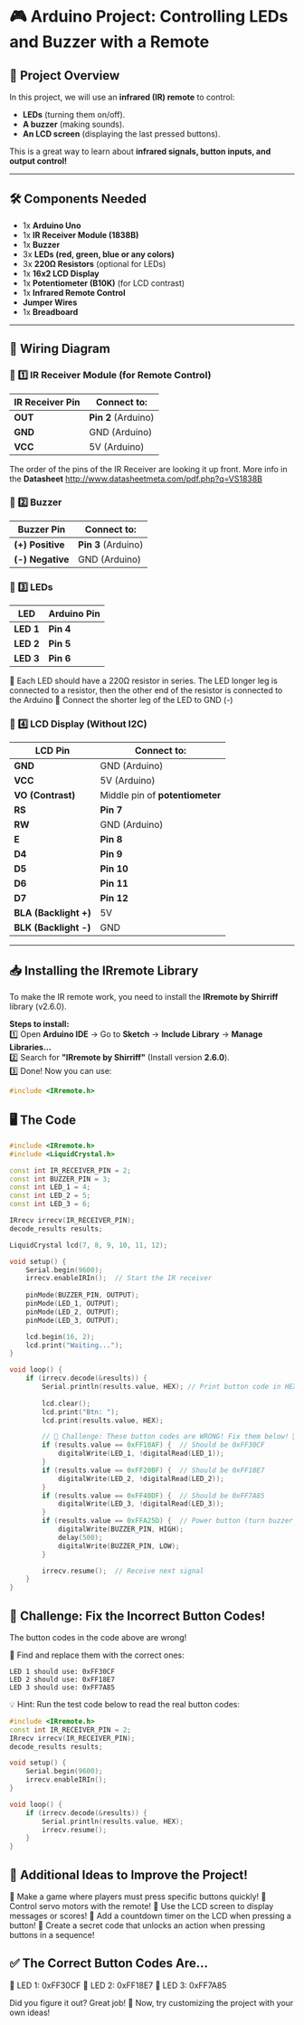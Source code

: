 # 🎮 Arduino Project: Controlling LEDs and Buzzer with a Remote

## 📌 Project Overview  
In this project, we will use an **infrared (IR) remote** to control:  
- **LEDs** (turning them on/off).  
- **A buzzer** (making sounds).  
- **An LCD screen** (displaying the last pressed buttons).  

This is a great way to learn about **infrared signals, button inputs, and output control!**  

---

## 🛠 Components Needed  
- 1x **Arduino Uno**  
- 1x **IR Receiver Module (1838B)**  
- 1x **Buzzer**  
- 3x **LEDs (red, green, blue or any colors)**  
- 3x **220Ω Resistors** (optional for LEDs)  
- 1x **16x2 LCD Display**  
- 1x **Potentiometer (B10K)** (for LCD contrast)  
- 1x **Infrared Remote Control**  
- **Jumper Wires**  
- 1x **Breadboard**  

---

## 🔌 Wiring Diagram  

### 📌 **1️⃣ IR Receiver Module (for Remote Control)**
| IR Receiver Pin | Connect to: |
|----------------|-------------|
| **OUT**        | **Pin 2** (Arduino) |
| **GND**        | GND (Arduino) |
| **VCC**        | 5V (Arduino) |

The order of the pins of the IR Receiver are looking it up front. More info in the **Datasheet** http://www.datasheetmeta.com/pdf.php?q=VS1838B



### 📌 **2️⃣ Buzzer**
| Buzzer Pin  | Connect to: |
|------------|-------------|
| **(+) Positive** | **Pin 3** (Arduino) |
| **(-) Negative** | GND (Arduino) |

### 📌 **3️⃣ LEDs**
| LED | Arduino Pin |
|-----|------------|
| **LED 1** | **Pin 4** |
| **LED 2** | **Pin 5** |
| **LED 3** | **Pin 6** |

🔹 Each LED should have a 220Ω resistor in series. The LED longer leg is connected to a resistor, then the other end of the resistor is connected to the Arduino
🔹 Connect the shorter leg of the LED to GND (-)

### 📌 **4️⃣ LCD Display (Without I2C)**
| LCD Pin | Connect to: |
|---------|------------|
| **GND**  | GND (Arduino) |
| **VCC**  | 5V (Arduino) |
| **VO (Contrast)** | Middle pin of **potentiometer** |
| **RS**   | **Pin 7** |
| **RW**   | GND (Arduino) |
| **E**    | **Pin 8** |
| **D4**   | **Pin 9** |
| **D5**   | **Pin 10** |
| **D6**   | **Pin 11** |
| **D7**   | **Pin 12** |
| **BLA (Backlight +)** | 5V |
| **BLK (Backlight -)** | GND |

---

## 📥 Installing the IRremote Library  

To make the IR remote work, you need to install the **IRremote by Shirriff** library (v2.6.0).  

**Steps to install:**  
1️⃣ Open **Arduino IDE** → Go to **Sketch** → **Include Library** → **Manage Libraries...**  
2️⃣ Search for **"IRremote by Shirriff"** (Install version **2.6.0**).  
3️⃣ Done! Now you can use:  
```cpp
#include <IRremote.h>
```



## 🖥 The Code

```cpp
#include <IRremote.h>
#include <LiquidCrystal.h>

const int IR_RECEIVER_PIN = 2;
const int BUZZER_PIN = 3;
const int LED_1 = 4;
const int LED_2 = 5;
const int LED_3 = 6;

IRrecv irrecv(IR_RECEIVER_PIN);
decode_results results;

LiquidCrystal lcd(7, 8, 9, 10, 11, 12);

void setup() {
    Serial.begin(9600);
    irrecv.enableIRIn();  // Start the IR receiver
    
    pinMode(BUZZER_PIN, OUTPUT);
    pinMode(LED_1, OUTPUT);
    pinMode(LED_2, OUTPUT);
    pinMode(LED_3, OUTPUT);

    lcd.begin(16, 2);
    lcd.print("Waiting...");
}

void loop() {
    if (irrecv.decode(&results)) {
        Serial.println(results.value, HEX); // Print button code in HEX
        
        lcd.clear();
        lcd.print("Btn: ");
        lcd.print(results.value, HEX);

        // 🚨 Challenge: These button codes are WRONG! Fix them below! 🚨
        if (results.value == 0xFF10AF) {  // Should be 0xFF30CF
            digitalWrite(LED_1, !digitalRead(LED_1));
        }
        if (results.value == 0xFF20BF) {  // Should be 0xFF18E7
            digitalWrite(LED_2, !digitalRead(LED_2));
        }
        if (results.value == 0xFF40DF) {  // Should be 0xFF7A85
            digitalWrite(LED_3, !digitalRead(LED_3));
        }
        if (results.value == 0xFFA25D) {  // Power button (turn buzzer ON for 0.5s)
            digitalWrite(BUZZER_PIN, HIGH);
            delay(500);
            digitalWrite(BUZZER_PIN, LOW);
        }

        irrecv.resume();  // Receive next signal
    }
}
```

## 🎯 Challenge: Fix the Incorrect Button Codes!

The button codes in the code above are wrong!

🔴 Find and replace them with the correct ones:

    LED 1 should use: 0xFF30CF
    LED 2 should use: 0xFF18E7
    LED 3 should use: 0xFF7A85

💡 Hint: Run the test code below to read the real button codes:

```cpp
#include <IRremote.h>
const int IR_RECEIVER_PIN = 2;
IRrecv irrecv(IR_RECEIVER_PIN);
decode_results results;

void setup() {
    Serial.begin(9600);
    irrecv.enableIRIn();
}

void loop() {
    if (irrecv.decode(&results)) {
        Serial.println(results.value, HEX);
        irrecv.resume();
    }
}
```

## 🎨 Additional Ideas to Improve the Project!

🔹 Make a game where players must press specific buttons quickly!
🔹 Control servo motors with the remote!
🔹 Use the LCD screen to display messages or scores!
🔹 Add a countdown timer on the LCD when pressing a button!
🔹 Create a secret code that unlocks an action when pressing buttons in a sequence!

## ✅ The Correct Button Codes Are...

🎉 LED 1: 0xFF30CF
🎉 LED 2: 0xFF18E7
🎉 LED 3: 0xFF7A85

Did you figure it out? Great job! 🚀
Now, try customizing the project with your own ideas!
